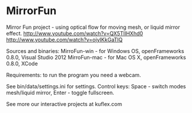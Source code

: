 MirrorFun
=========

Mirror Fun project - using optical flow for moving mesh, or liquid mirror effect.
http://www.youtube.com/watch?v=QX5TlIHXhd0
http://www.youtube.com/watch?v=ojyIKkGaTlQ



Sources and binaries:
MirroFun-win - for Windows OS, openFrameworks 0.8.0, Visual Studio 2012
MirroFun-mac - for Mac OS X, openFrameworks 0.8.0, XCode

Requirements:
to run the program you need a webcam.

See bin/data/settings.ini for settings.
Control keys: 
     Space - switch modes mesh/liquid mirror, 
     Enter - toggle fullscreen.

	
See more our interactive projects at kuflex.com
